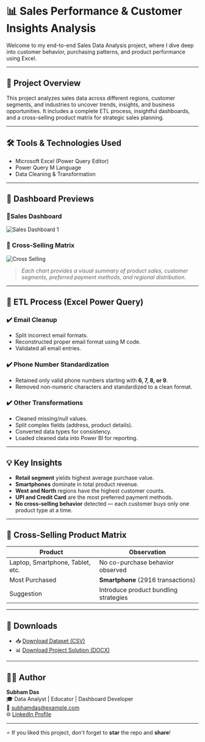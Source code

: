 # 📊 Sales Performance & Customer Insights Analysis

Welcome to my end-to-end Sales Data Analysis project, where I dive deep into customer behavior, purchasing patterns, and product performance using Excel.

---

## 🚀 Project Overview

This project analyzes sales data across different regions, customer segments, and industries to uncover trends, insights, and business opportunities. It includes a complete ETL process, insightful dashboards, and a cross-selling product matrix for strategic sales planning.

---

## 🛠️ Tools & Technologies Used

- Microsoft Excel (Power Query Editor)
- Power Query M Language
- Data Cleaning & Transformation

---

## 📸 Dashboard Previews

### 🔹Sales Dashboard

![Sales Dashboard 1](./images/dashboard_overview.png)

### 🔹 Cross-Selling Matrix

![Cross Selling](./images/cross_selling_matrix.png)

> *Each chart provides a visual summary of product sales, customer segments, preferred payment methods, and regional distribution.*

---

## 🔄 ETL Process (Excel Power Query)

### ✔️ Email Cleanup
- Split incorrect email formats.
- Reconstructed proper email format using M code.
- Validated all email entries.

### ✔️ Phone Number Standardization
- Retained only valid phone numbers starting with **6, 7, 8, or 9**.
- Removed non-numeric characters and standardized to a clean format.

### ✔️ Other Transformations
- Cleaned missing/null values.
- Split complex fields (address, product details).
- Converted data types for consistency.
- Loaded cleaned data into Power BI for reporting.

---

## 💡 Key Insights

- **Retail segment** yields highest average purchase value.
- **Smartphones** dominate in total product revenue.
- **West and North** regions have the highest customer counts.
- **UPI and Credit Card** are the most preferred payment methods.
- **No cross-selling behavior** detected — each customer buys only one product type at a time.

---

## 🔁 Cross-Selling Product Matrix

| Product         | Observation |
|----------------|-------------|
| Laptop, Smartphone, Tablet, etc. | No co-purchase behavior observed |
| Most Purchased | **Smartphone** (2916 transactions) |
| Suggestion | Introduce product bundling strategies |

---

## 📂 Downloads

- 📥 [Download Dataset (CSV)](https://drive.google.com/drive/folders/1i9_GNoFwRzimNZrbSUevrqN-4DzYiJtr?usp=sharing)  
- 📊 [Download Project Solution (DOCX)](https://drive.google.com/drive/folders/1i9_GNoFwRzimNZrbSUevrqN-4DzYiJtr?usp=sharing)  

---

## 🧑‍💻 Author

**Subham Das**  
🎓 Data Analyst | Educator | Dashboard Developer  
📧 subhamdas@example.com  
🌐 [LinkedIn Profile](https://www.linkedin.com/in/subham-das-6a7809198/?trk=opento_sprofile_details)  

---

⭐ If you liked this project, don't forget to **star** the repo and **share**!


